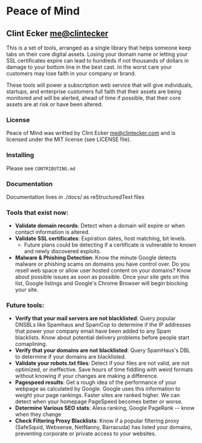 # Peace of Mind
Clint Ecker <me@clintecker>
---------------------------

This is a set of tools, arranged as a single library that helps someone keep
tabs on their core digital assets.  Losing your domain name or letting your
SSL certificates expire can lead to hundreds if not thousands of dollars in
damage to your bottom line in the best cast.  In the worst care your customers
may lose faith in your company or brand.

These tools will power a subscription web service that will give individuals,
startups, and enterprise customers full faith that their assets are being
monitored and will be alerted, ahead of time if possible, that their
core assets are at risk or have been altered.

### License

Peace of Mind was writted by Clint Ecker <me@clintecker.com> and is
licensed under the MIT license (see LICENSE file).

### Installing

Please see `CONTRIBUTING.md`

### Documentation

Documentation lives in ./docs/ as reStructuredText files

### Tools that exist now:

* **Validate domain records**: Detect when a domain will expire or when contact information is altered.
* **Validate SSL certificates**: Expiration dates, host matching, bit levels.
	- Future plans could be detecting if a certificate is vulnerable to known and newly discovered exploits.
* **Malware & Phishing Detection**: Know the minute Google detects malware or phishing scams on domains you have control over.  Do you resell web space or allow user hosted content on your domains?  Know about possible issues as soon as possible.  Once your site gets on this list, Google listings and Google's Chrome Browser will begin blocking your site.

### Future tools:

* **Verify that your mail servers are not blacklisted**: Query popular DNSBLs like Spamhaus and SpamCop to determine if the IP addresses that power your company email have been added to any Spam blacklists.  Know about potential delivery problems before people start comaplining.
* **Verify that your domains are not blacklisted**: Query SpamHaus's DBL to determine if your domains are blacklisted.
* **Validate your robots.txt files**: Detect if your files are not valid, are not optimized, or ineffective.  Save hours of time fiddling with weird formats without knowing if your changes are making a difference.
* **Pagespeed results**: Get a rough idea of the performance of your webpage as calculated by Google.  Google uses this information to weight your page rankings.  Faster sites are ranked higher.  We can detect when your homepage PageSpeed becomes better or worse.
* **Determine Various SEO stats**: Alexa ranking, Google PageRank -- know when they change
* **Check Filtering Proxy Blacklists**: Know if a popular filtering proxy (SafeSquid, Websense, NetNanny, Barracuda) has listed your domains, preventing corporate or private access to your websites.

